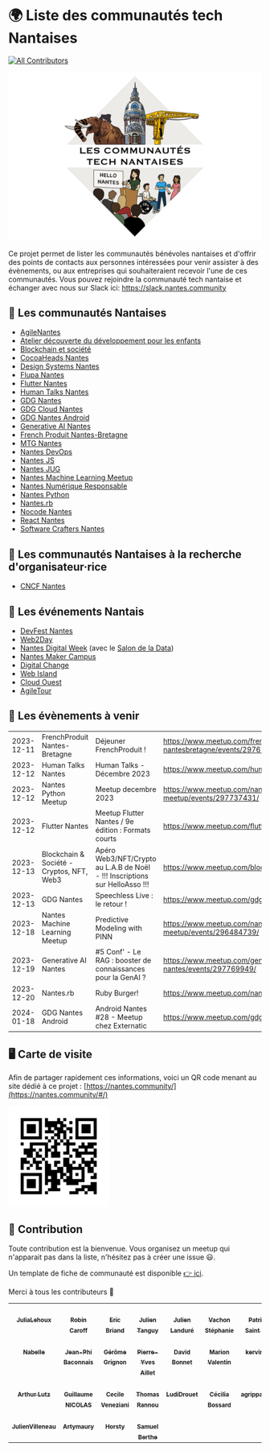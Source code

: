 # 🌍 Liste des communautés tech Nantaises

<!-- ALL-CONTRIBUTORS-BADGE:START - Do not remove or modify this section -->
[![All Contributors](https://img.shields.io/badge/all_contributors-25-orange.svg?style=flat-square)](#contributors)
<!-- ALL-CONTRIBUTORS-BADGE:END -->

<div class="logo"><img src="./docs/logo-commu.png"  width="600"/></div>

Ce projet permet de lister les communautés bénévoles nantaises et d'offrir des points de contacts aux personnes intéressées pour venir assister à des évènements, ou aux entreprises qui souhaiteraient recevoir l'une de ces communautés.
Vous pouvez rejoindre la communauté tech nantaise et échanger avec nous sur Slack ici: https://slack.nantes.community


## 🐘 Les communautés Nantaises

- [AgileNantes](./agilenantes/)
- [Atelier découverte du développement pour les enfants](./dev-enfants/)
- [Blockchain et société](./blockchain-et-societe/)
- [CocoaHeads Nantes](./cocoanantes/)
- [Design Systems Nantes](./design-systems-nantes/)
- [Flupa Nantes](./flupa/)
- [Flutter Nantes](./flutter-nantes/)
- [Human Talks Nantes](./human-talks/)
- [GDG Nantes](./gdg-nantes/)
- [GDG Cloud Nantes](./gdg-cloud-nantes/)
- [GDG Nantes Android](./gdg-nantes-android/)
- [Generative AI Nantes](./generative-ai-nantes/)
- [French Produit Nantes-Bretagne](./french-produit/)
- [MTG Nantes](./mtg-nantes/)
- [Nantes DevOps](./nantes-devops/)
- [Nantes JS](./nantesjs/)
- [Nantes JUG](./nantesjug/)
- [Nantes Machine Learning Meetup](./nantes-machine-learning-meetup/)
- [Nantes Numérique Responsable](./nnr/)
- [Nantes Python](./nantes-python/)
- [Nantes.rb](./nantes-rb/)
- [Nocode Nantes](./nocode-nantes/)
- [React Nantes](./react-nantes/)
- [Software Crafters Nantes](./software-crafters/)


## 🐘 Les communautés Nantaises à la recherche d'organisateur·rice
- [CNCF Nantes](./cncf-nantes/)


## 📅 Les événements Nantais

- [DevFest Nantes](./devfest-nantes/)
- [Web2Day](https://web2day.co/)
- [Nantes Digital Week](https://www.nantesdigitalweek.com/) (avec le [Salon de la Data](https://salondata.fr/))
- [Nantes Maker Campus](https://nantesmakercampus.fr/)
- [Digital Change](https://www.digital-change.fr/)
- [Web Island](https://webisland.io/)
- [Cloud Ouest](https://cloudouest.fr/)
- [AgileTour](./agiletour/)


## 📅 Les évènements à venir

<!-- ALL-EVENTS:START - Do not remove or modify this section -->
<!-- ALL-EVENTS-LIST:START - Do not remove or modify this section -->
|   |   |   |   |   |
|---|---|---|---|---|
| 2023-12-11| FrenchProduit Nantes-Bretagne| Déjeuner FrenchProduit !| https://www.meetup.com/frenchproduit-nantesbretagne/events/297674262/ | 
| 2023-12-12| Human Talks Nantes| Human Talks - Décembre 2023| https://www.meetup.com/humantalks-nantes/events/294718711/ | 
| 2023-12-12| Nantes Python Meetup| Meetup decembre 2023| https://www.meetup.com/nantes-python-meetup/events/297737431/ | 
| 2023-12-12| Flutter Nantes| Meetup Flutter Nantes / 9e édition : Formats courts| https://www.meetup.com/flutter-nantes/events/297635137/ | 
| 2023-12-13| Blockchain & Société - Cryptos, NFT, Web3| Apéro Web3/NFT/Crypto au L.A.B de Noël - !!! Inscriptions sur HelloAsso !!!| https://www.meetup.com/blockchain-societe/events/297475882/ | 
| 2023-12-13| GDG Nantes| Speechless Live : le retour !| https://www.meetup.com/gdg-nantes/events/297334768/ | 
| 2023-12-18| Nantes Machine Learning Meetup| Predictive Modeling with PINN| https://www.meetup.com/nantes-machine-learning-meetup/events/296484739/ | 
| 2023-12-19| Generative AI Nantes| #5 Conf' - Le RAG : booster de connaissances pour la GenAI ?| https://www.meetup.com/generative-ai-nantes/events/297769949/ | 
| 2023-12-20| Nantes.rb| Ruby Burger!| https://www.meetup.com/nantes-rb/events/297664941/ | 
| 2024-01-18| GDG Nantes Android| Android Nantes #28 - Meetup chez Externatic| https://www.meetup.com/gdg_nantes_android/events/296798801/ | 
<!-- ALL-EVENTS-LIST:STOP - Do not remove or modify this section -->
<!-- ALL-EVENTS:STOP - Do not remove or modify this section -->

## 🖥 Carte de visite

Afin de partager rapidement ces informations, voici un QR code menant au site dédié à ce projet : [https://nantes.community/](https://nantes.community/#/)

<img src="./docs/qrcode.png" width="200" height="200" />

## 💫 Contribution

Toute contribution est la bienvenue. Vous organisez un meetup qui n'apparait pas dans la liste, n'hésitez pas à créer une issue 😃.

Un template de fiche de communauté est disponible [👉 ici](./template/template.md).

Merci à tous les contributeurs 🙏

<!-- ALL-CONTRIBUTORS-LIST:START - Do not remove or modify this section -->
<!-- prettier-ignore-start -->
<!-- markdownlint-disable -->
<table>
  <tbody>
    <tr>
      <td align="center" valign="top" width="14.28%"><a href="https://github.com/JuliaLehoux"><img src="https://avatars.githubusercontent.com/u/28342307?v=4" width="100px;" alt=""/><br /><sub><b>JuliaLehoux</b></sub></a></td>
      <td align="center" valign="top" width="14.28%"><a href="https://fr.linkedin.com/in/robincaroff"><img src="https://avatars.githubusercontent.com/u/10415655?v=4" width="100px;" alt=""/><br /><sub><b>Robin Caroff</b></sub></a></td>
      <td align="center" valign="top" width="14.28%"><a href="https://github.com/ebriand"><img src="https://avatars.githubusercontent.com/u/1011902?v=4" width="100px;" alt=""/><br /><sub><b>Eric Briand</b></sub></a></td>
      <td align="center" valign="top" width="14.28%"><a href="https://jtanguy.me"><img src="https://avatars.githubusercontent.com/u/551107?v=4" width="100px;" alt=""/><br /><sub><b>Julien Tanguy</b></sub></a></td>
      <td align="center" valign="top" width="14.28%"><a href="https://jlandure.dev/"><img src="https://avatars.githubusercontent.com/u/525974?v=4" width="100px;" alt=""/><br /><sub><b>Julien Landuré</b></sub></a></td>
      <td align="center" valign="top" width="14.28%"><a href="https://www.velvetcocoon.com"><img src="https://avatars.githubusercontent.com/u/1321387?v=4" width="100px;" alt=""/><br /><sub><b>Vachon Stéphanie</b></sub></a></td>
      <td align="center" valign="top" width="14.28%"><a href="https://github.com/patou"><img src="https://avatars.githubusercontent.com/u/841858?v=4" width="100px;" alt=""/><br /><sub><b>Patrice De Saint Steban</b></sub></a></td>
    </tr>
    <tr>
      <td align="center" valign="top" width="14.28%"><a href="https://github.com/Nabelle"><img src="https://avatars.githubusercontent.com/u/41482051?v=4" width="100px;" alt=""/><br /><sub><b>Nabelle</b></sub></a></td>
      <td align="center" valign="top" width="14.28%"><a href="https://github.com/jeanphibaconnais"><img src="https://avatars.githubusercontent.com/u/32639372?v=4" width="100px;" alt=""/><br /><sub><b>Jean-Phi Baconnais</b></sub></a></td>
      <td align="center" valign="top" width="14.28%"><a href="https://gerome.dev"><img src="https://avatars.githubusercontent.com/u/32737308?v=4" width="100px;" alt=""/><br /><sub><b>Gérôme Grignon</b></sub></a></td>
      <td align="center" valign="top" width="14.28%"><a href="https://pyaillet.gitlab.io/blog/"><img src="https://avatars.githubusercontent.com/u/11957179?v=4" width="100px;" alt=""/><br /><sub><b>Pierre-Yves Aillet</b></sub></a></td>
      <td align="center" valign="top" width="14.28%"><a href="https://github.com/iGranDav"><img src="https://avatars.githubusercontent.com/u/75418?v=4" width="100px;" alt=""/><br /><sub><b>David Bonnet</b></sub></a></td>
      <td align="center" valign="top" width="14.28%"><a href="https://github.com/marionnousvalentin"><img src="https://avatars.githubusercontent.com/u/43779561?v=4" width="100px;" alt=""/><br /><sub><b>Marion Valentin</b></sub></a></td>
      <td align="center" valign="top" width="14.28%"><a href="https://github.com/kervinkueny"><img src="https://avatars.githubusercontent.com/u/45952820?v=4" width="100px;" alt=""/><br /><sub><b>kervinkueny</b></sub></a></td>
    </tr>
    <tr>
      <td align="center" valign="top" width="14.28%"><a href="http://www.logilab.org"><img src="https://avatars.githubusercontent.com/u/445200?v=4" width="100px;" alt=""/><br /><sub><b>Arthur Lutz</b></sub></a></td>
      <td align="center" valign="top" width="14.28%"><a href="http://nigui.fr"><img src="https://avatars.githubusercontent.com/u/6088236?v=4" width="100px;" alt=""/><br /><sub><b>Guillaume NICOLAS</b></sub></a></td>
      <td align="center" valign="top" width="14.28%"><a href="http://cecilitse.org/"><img src="https://avatars.githubusercontent.com/u/50518?v=4" width="100px;" alt=""/><br /><sub><b>Cecile Veneziani</b></sub></a></td>
      <td align="center" valign="top" width="14.28%"><a href="http://thomasrannou.azurewebsites.net/"><img src="https://avatars.githubusercontent.com/u/32679941?v=4" width="100px;" alt=""/><br /><sub><b>Thomas Rannou</b></sub></a></td>
      <td align="center" valign="top" width="14.28%"><a href="https://github.com/LudiDrouet"><img src="https://avatars.githubusercontent.com/u/99085181?v=4" width="100px;" alt=""/><br /><sub><b>LudiDrouet</b></sub></a></td>
      <td align="center" valign="top" width="14.28%"><a href="https://github.com/cbossard"><img src="https://avatars.githubusercontent.com/u/3694254?v=4" width="100px;" alt=""/><br /><sub><b>Cécilia Bossard</b></sub></a></td>
      <td align="center" valign="top" width="14.28%"><a href="https://github.com/agrippaharfleur"><img src="https://avatars.githubusercontent.com/u/113293187?v=4" width="100px;" alt=""/><br /><sub><b>agrippaharfleur</b></sub></a></td>
    </tr>
    <tr>
      <td align="center" valign="top" width="14.28%"><a href="https://github.com/JulienVilleneau"><img src="https://avatars.githubusercontent.com/u/47349659?v=4" width="100px;" alt=""/><br /><sub><b>JulienVilleneau</b></sub></a></td>
      <td align="center" valign="top" width="14.28%"><a href="https://github.com/ArtyMaury"><img src="https://avatars.githubusercontent.com/u/22880181?v=4" width="100px;" alt=""/><br /><sub><b>Artymaury</b></sub></a></td>
      <td align="center" valign="top" width="14.28%"><a href="https://github.com/Horsty80"><img src="https://avatars.githubusercontent.com/u/15615569?v=4" width="100px;" alt=""/><br /><sub><b>Horsty</b></sub></a></td>
      <td align="center" valign="top" width="14.28%"><a href="https://screeb.app"><img src="https://avatars.githubusercontent.com/u/2951285?v=4" width="100px;" alt=""/><br /><sub><b>Samuel Berthe</b></sub></a></td>
    </tr>
  </tbody>
</table>

<!-- markdownlint-restore -->
<!-- prettier-ignore-end -->

<!-- ALL-CONTRIBUTORS-LIST:END -->
